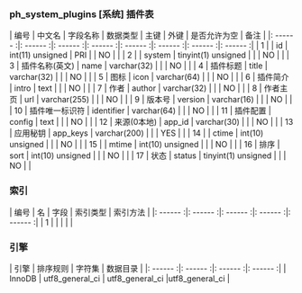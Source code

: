 ### ph_system_plugins [系统] 插件表
|  编号  |  中文名  |  字段名称  |  数据类型  |  主键  |  外键  |  是否允许为空  |  备注  |
|: ------ :|: ------ :|: ------ :|: ------ :|: ------ :|: ------ :|: ------ :|: ------ :|
| 1 |  | id | int(11) unsigned | PRI |  | NO |  |
| 2 |  | system | tinyint(1) unsigned |  |  | NO |  |
| 3 | 插件名称(英文) | name | varchar(32) |  |  | NO |  |
| 4 | 插件标题 | title | varchar(32) |  |  | NO |  |
| 5 | 图标 | icon | varchar(64) |  |  | NO |  |
| 6 | 插件简介 | intro | text |  |  | NO |  |
| 7 | 作者 | author | varchar(32) |  |  | NO |  |
| 8 | 作者主页 | url | varchar(255) |  |  | NO |  |
| 9 | 版本号 | version | varchar(16) |  |  | NO |  |
| 10 | 插件唯一标识符 | identifier | varchar(64) |  |  | NO |  |
| 11 | 插件配置 | config | text |  |  | NO |  |
| 12 | 来源(0本地) | app_id | varchar(30) |  |  | NO |  |
| 13 | 应用秘钥 | app_keys | varchar(200) |  |  | YES |  |
| 14 |  | ctime | int(10) unsigned |  |  | NO |  |
| 15 |  | mtime | int(10) unsigned |  |  | NO |  |
| 16 | 排序 | sort | int(10) unsigned |  |  | NO |  |
| 17 | 状态 | status | tinyint(1) unsigned |  |  | NO |  |

### 索引

|  编号  |  名  |  字段  |  索引类型  |  索引方法  |
|: ------ :|: ------ :|: ------ :|: ------ :|: ------ :|
|   1 |    |    |    |    |

### 引擎

|  引擎  |  排序规则  |  字符集  |  数据目录  |
|: ------ :|: ------ :|: ------ :|: ------ :|
| InnoDB | utf8_general_ci | utf8_general_ci |utf8_general_ci |
